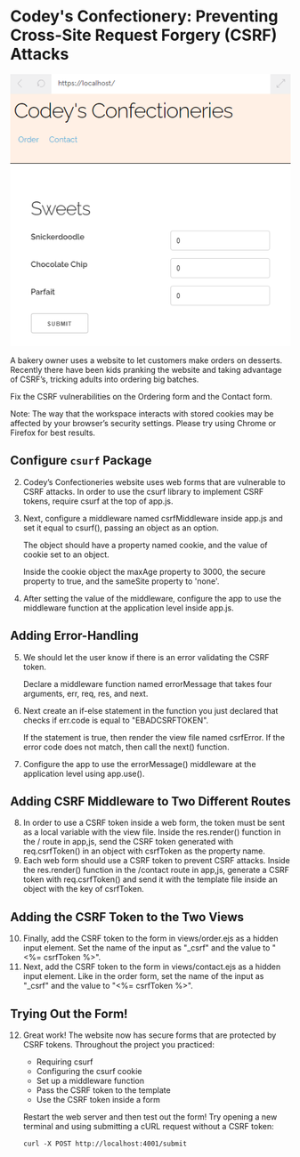 # Codey's Confectionery: Preventing Cross-Site Request Forgery (CSRF) Attacks

![](./public/img/CSRF%20Form.PNG)

A bakery owner uses a website to let customers make orders on desserts. Recently there have been kids pranking the website and taking advantage of CSRF’s, tricking adults into ordering big batches.

Fix the CSRF vulnerabilities on the Ordering form and the Contact form.

Note: The way that the workspace interacts with stored cookies may be affected by your browser’s security settings. Please try using Chrome or Firefox for best results.

## Configure `csurf` Package
2. Codey’s Confectioneries website uses web forms that are vulnerable to CSRF attacks. In order to use the csurf library to implement CSRF tokens, require csurf at the top of app.js.
3. Next, configure a middleware named csrfMiddleware inside app.js and set it equal to csurf(), passing an object as an option.

    The object should have a property named cookie, and the value of cookie set to an object.

    Inside the cookie object the maxAge property to 3000, the secure property to true, and the sameSite property to 'none'.
4. After setting the value of the middleware, configure the app to use the middleware function at the application level inside app.js.

## Adding Error-Handling
5. We should let the user know if there is an error validating the CSRF token.

    Declare a middleware function named errorMessage that takes four arguments, err, req, res, and next.
6. Next create an if-else statement in the function you just declared that checks if err.code is equal to "EBADCSRFTOKEN".

    If the statement is true, then render the view file named csrfError. If the error code does not match, then call the next() function.
7. Configure the app to use the errorMessage() middleware at the application level using app.use().

## Adding CSRF Middleware to Two Different Routes
8. In order to use a CSRF token inside a web form, the token must be sent as a local variable with the view file. Inside the res.render() function in the / route in app,js, send the CSRF token generated with req.csrfToken() in an object with csrfToken as the property name.
9. Each web form should use a CSRF token to prevent CSRF attacks. Inside the res.render() function in the /contact route in app,js, generate a CSRF token with req.csrfToken() and send it with the template file inside an object with the key of csrfToken.

## Adding the CSRF Token to the Two Views
10. Finally, add the CSRF token to the form in views/order.ejs as a hidden input element. Set the name of the input as "_csrf" and the value to "<%= csrfToken %>".
11. Next, add the CSRF token to the form in views/contact.ejs as a hidden input element. Like in the order form, set the name of the input as "_csrf" and the value to "<%= csrfToken %>".

## Trying Out the Form!
12. Great work! The website now has secure forms that are protected by CSRF tokens. Throughout the project you practiced:
    * Requiring csurf
    * Configuring the csurf cookie
    * Set up a middleware function
    * Pass the CSRF token to the template
    * Use the CSRF token inside a form
    
    Restart the web server and then test out the form! Try opening a new terminal and using submitting a cURL request without a CSRF token:
    ```
    curl -X POST http://localhost:4001/submit
    ```
